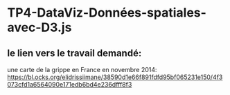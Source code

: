 # TP4-DataViz-Données-spatiales-avec-D3.js
## __le lien vers le travail demandé__: 
une carte de la grippe en France en novembre 2014:
https://bl.ocks.org/elidrissiimane/38590d1e66f891fdfd95bf065231e150/4f3073cfd1a6564090e171edb6bd4e236dfff8f3
